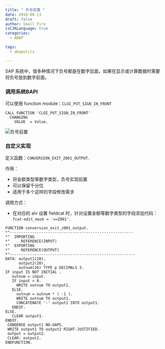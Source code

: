 ```yaml
---
title: " 负号前置 "
date: 2018-08-13
draft: false
author: Small Fire
isCJKLanguage: true
categories: 
  - ABAP

tags: 
  - abaputils

---
```


SAP 系统中，很多种情况下负号都是在数字后面，如果在显示或计算数据时需要将负号放到数字前面。

### 调用系统BAPI

可以使用 function module：`CLOI_PUT_SIGN_IN_FRONT`

```ABAP
CALL FUNCTION 'CLOI_PUT_SIGN_IN_FRONT'
  CHANGING
    VALUE  = Value.
```

![负号前置](/images/ABAP/MinusTop.png)

### 自定义实现

定义函数：`CONVERSION_EXIT_Z001_OUTPUT.`

作用：
* 将金额类型等数字类型，负号实现前置
* 可以保留千分位
* 适用于多个这样的字段修改需求

调用方式：
* 在对应的 alv 设置 fieldcat 时，针对设置金额等数字类型的字段添加代码：`fcat-edit_mask = '==Z001'.`

```ABAP
FUNCTION conversion_exit_z001_output.
*"-------------------------------------------------------
*"  IMPORTING
*"     REFERENCE(INPUT)
*"  EXPORTING
*"     REFERENCE(OUTPUT)
*"--------------------------------------------------------
DATA: output1(20),
      output2(20),
      outnum(16) TYPE p DECIMALS 3.
IF input IS NOT INITIAL .
   outnum = input.
   IF input > 0.
     WRITE outnum TO output1.
   ELSE.
     outnum = outnum * ( -1 ).
     WRITE outnum TO output1.
     CONCATENATE '-' output1 INTO output1.
   ENDIF.
ELSE.
   CLEAR output1.
ENDIF.
 CONDENSE output1 NO-GAPS.
 WRITE output1 TO output2 RIGHT-JUSTIFIED.
 output = output2.
 CLEAR: output2.
ENDFUNCTION.
```